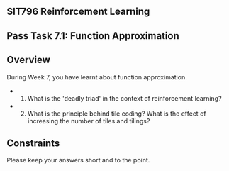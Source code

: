 ## SIT796 Reinforcement Learning

## Pass Task 7.1: Function Approximation

## Overview

During Week 7, you have learnt about function approximation.

- 1. What is the 'deadly triad' in the context of reinforcement learning?
- 2. What is the principle behind tile coding? What is the effect of increasing the number of tiles and tilings?

## Constraints

Please keep your answers short and to the point.

<!-- image -->